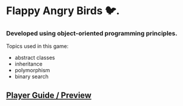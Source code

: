 # Flappy Angry Birds 🐦.

### Developed using object-oriented programming principles. 
Topics used in this game: 
- abstract classes
- inheritance
- polymorphism
- binary search

## [Player Guide / Preview](https://drive.google.com/file/d/1UDxEOPXHyg2GJXJga2DFY-TFzoiu2-jF/view)
